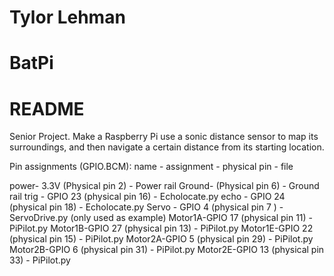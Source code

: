 # Tylor Lehman
# BatPi
# README
Senior Project. Make a Raspberry Pi use a sonic distance sensor to map its surroundings, and then navigate a certain distance from its starting location.




Pin assignments (GPIO.BCM):
name - assignment - physical pin - file

power-  3.3V 	(Physical pin 2)  - Power rail
Ground- 	(Physical pin 6)  - Ground rail
trig -  GPIO 23 (physical pin 16) - Echolocate.py
echo -  GPIO 24 (physical pin 18) - Echolocate.py
Servo - GPIO 4  (physical pin 7 ) - ServoDrive.py (only used as example)
Motor1A-GPIO 17 (physical pin 11) - PiPilot.py
Motor1B-GPIO 27 (physical pin 13) - PiPilot.py
Motor1E-GPIO 22 (physical pin 15) - PiPilot.py
Motor2A-GPIO 5  (physical pin 29) - PiPilot.py
Motor2B-GPIO 6  (physical pin 31) - PiPilot.py
Motor2E-GPIO 13 (physical pin 33) - PiPilot.py